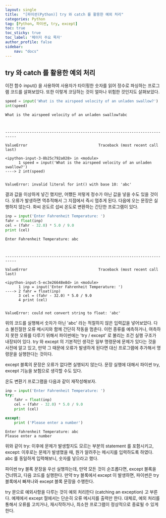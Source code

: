 ```yaml
---
layout: single
title:  "[파이썬(Python)] try 와 catch 를 활용한 예외 처리"
categories: Python
tag: [Python, 파이썬, try, except]
toc: true
toc_sticky: true
toc_label: '페이지 주요 목자'
author_profile: false
sidebar:
    nav: "docs"
---
```




## try 와 catch 를 활용한 예외 처리
이전 함수 input() 을 사용하여 사용자가 타이핑한 숫자를 읽어 정수로 파싱하는 프로그램 코드를 살펴보았다. 또한 이렇게 코딩하는 것이 얼마나 위험한 것인지도 살펴보았다.


```python
speed = input('What is the airspeed velocity of an unladen swallow?')
int(speed)
```

    What is the airspeed velocity of an unladen swallow?abc
    


    ---------------------------------------------------------------------------

    ValueError                                Traceback (most recent call last)

    <ipython-input-3-8b25c792a028> in <module>
          1 speed = input('What is the airspeed velocity of an unladen swallow?')
    ----> 2 int(speed)
    

    ValueError: invalid literal for int() with base 10: 'abc'


결과 값을 이상하게 넣긴 했지만, 어쨌든 저렇게 정수가 아닌 값을 넣을 수도 있을 것이다. 오류가 발생하면 역추적해서 그 지점에서 즉시 멈추게 된다. 다음에 오는 문장은 실행하지 않는다. 화씨 온도르 섭씨 온도로 변환하는 간단한 프로그램이 있다.


```python
inp = input('Enter Fahrenheit Temperature: ')
fahr = float(inp)
cel = (fahr - 32.0) * 5.0 / 9.0
print (cel)
```

    Enter Fahrenheit Temperature: abc
    


    ---------------------------------------------------------------------------

    ValueError                                Traceback (most recent call last)

    <ipython-input-5-ec3e26648e8d> in <module>
          1 inp = input('Enter Fahrenheit Temperature: ')
    ----> 2 fahr = float(inp)
          3 cel = (fahr - 32.0) * 5.0 / 9.0
          4 print (cel)
    

    ValueError: could not convert string to float: 'abc'


위의 코드를 실행해서 숫자가 아닌 'abc' 라는 적절하지 않은 입력값을 넣어보았다. 다소 불친절한 오류 메시지와 함께 간단히 작동을 멈춘다. 이런 종류를 예측하거나, 여측하지 못한 오류를 다루기 위해서 파이썬에는 'try / except' 로 불리는 조건 실행 구조가 내장되어 있다. try 와 except 의 기본적인 생각은 일부 명령문에 문제가 있다는 것을 사전에 알고 있고, 만약 그 때문에 오류가 발생하게 된다면 대신 프로그램에 추가해서 명령문을 실행한다는 것이다.

except 블록의 문장은 오류가 없다면 실행되지 않는다. 문장 실행에 대해서 파이썬 try, except 기능을 보험으로 생각할 수도 있다.

온도 변환기 프로그램을 다음과 같이 재작성해보자.


```python
inp = input('Enter Fahrenheit Temperature: ')
try:
    fahr = float(inp)
    cel = (fahr - 32.0) * 5.0 / 9.0
    print (cel)

except:
    print ('Please enter a number')
```

    Enter Fahrenheit Temperature: abc
    Please enter a number
    

위와 같이 try: 이후에 문제가 발생할지도 모르는 부분의 statement 를 포함시키고, except: 이후로는 문제가 발생했을 때, 뭔가 알려주는 메시지를 입력하도록 하였다. abc 를 동일하게 입력해보니, 숫자를 넣으라고 했다.

파이썬 try 블록 문장을 우선 실행하는데, 만약 모든 것이 순조롭다면, except 블록을 건너뛰고, 다음 코드를 실행한다. 만약 try 블록에서 except 이 발생하면, 파이썬은 try 블록에서 빠져나와 except 블록 문장을 수행한다.

try 문으로 예외사항을 다루는 것이 예외 처리한다 (catching an exception) 고 부른다. 예제에서 except 절에서는 단순히 오류 메시지를 출력만 한다. 대체로, 예외 처리를 통해서 오류를 고치거나, 재시작하거나, 최소한 프로그램이 정상적으로 종료될 수 있게 한다.
